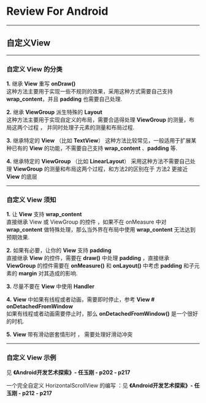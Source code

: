 # Review For Android
***
## 自定义View
***
### 自定义 View 的分类

**1.** 继承 **View** 重写 **onDraw()**  
这种方法主要用于实现一些不规则的效果，采用这种方式需要自己支持 **wrap_content**，并且 **padding** 也需要自己处理.  

**2.** 继承 **ViewGroup** 派生特殊的 **Layout**  
这种方法主要用于实现自定义的布局，需要合适得处理 **ViewGroup** 的测量，布局这两个过程 ， 并同时处理子元素的测量和布局过程.  

**3.** 继承特定的 **View** （比如 **TextView**） 
这种方法比较常见，一般适用于扩展某种已有的 **View** 的功能，不需要自己支持 **wrap_content** 、**padding** 等.   

**4.** 继承特定的 **ViewGroup** （比如 **LinearLayout**） 
采用这种方法不需要自己处理 **ViewGroup** 的测量和布局这两个过程，和方法2的区别在于 方法2 更接近 **View** 的底层  


***
### 自定义 View 须知  

**1.** 让 **View** 支持 **wrap_content**  
直接继承 View 或 ViewGroup 的控件 ，如果不在 onMeasure 中对 **wrap_content** 做特殊处理，那么当外界在布局中使用 **wrap_content** 无法达到预期效果.  

**2.** 如果有必要，让你的 **View** 支持 **padding**  
直接继承 **View** 的控件，需要在 **draw()** 中处理 **padding** ，直接继承 **ViewGroup** 的控件需要在 **onMeasure()** 和 **onLayout()** 中考虑 **padding** 和子元素的 **margin** 对其造成的影响.  

**3.** 尽量不要在 **View** 中使用 **Handler**  

**4.** **View** 中如果有线程或者动画，需要即时停止，参考 **View # onDetachedFromWindow**  
如果有线程或者动画需要停止时，那么 **onDetachedFromWindow()** 是一个很好的时机.  

**5.** **View** 带有滑动嵌套情形时 ， 需要处理好滑动冲突 

***
### 自定义 View 示例   
见 **《Android开发艺术探索》- 任玉刚 - p202 - p217**   

一个完全自定义 HorizontalScrollView 的编写 ：见 **《Android开发艺术探索》- 任玉刚 - p212 - p217**   